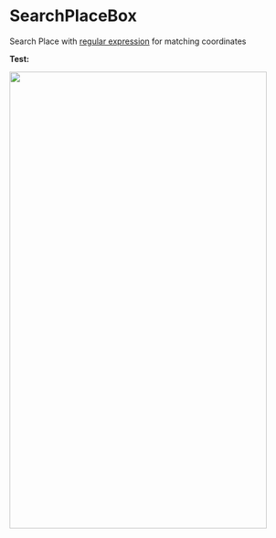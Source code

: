 # SearchPlaceBox
Search Place with <a href="https://stackoverflow.com/a/18690202">regular expression</a> for matching coordinates

<b>Test:</b>

<img src="https://github.com/iFr0z/SearchPlaceBox/blob/master/test_search_place_box.gif" width="450" height="800" />
